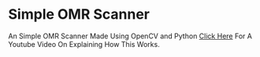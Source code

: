 # Simple OMR Scanner
 An Simple OMR Scanner Made Using OpenCV and Python
[Click Here](https://youtu.be/4slcacYKEv0) For A Youtube Video On Explaining How This Works.

